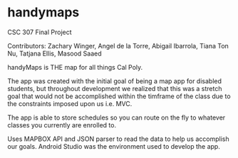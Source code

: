 # handymaps

CSC 307 Final Project

Contributors: Zachary Winger, Angel de la Torre, Abigail Ibarrola, Tiana Ton Nu, Tatjana Ellis, Masood Saaed

handyMaps is THE map for all things Cal Poly.

The app was created with the initial goal of being a map app for disabled students, but throughout development we realized that this was a stretch goal that would not be accomplished within the timframe of the class due to the constraints imposed upon us i.e. MVC.

The app is able to store schedules so you can route on the fly to whatever classes you currently are enrolled to.

Uses MAPBOX API and JSON parser to read the data to help us accomplish our goals. Android Studio was the environment used to develop the app.